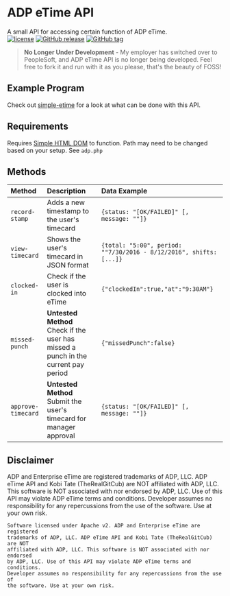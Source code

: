 # ADP eTime API

A small API for accessing certain function of ADP eTime.  
[![license](https://img.shields.io/github/license/therealgitcub/adp-etime-api.svg?maxAge=60)](https://github.com/TheRealGitCub/adp-etime-api/blob/master/LICENSE)
[![GitHub release](https://img.shields.io/github/release/therealgitcub/adp-etime-api.svg?maxAge=2592000)](https://github.com/therealgitcub/adp-etime-api/releases)
[![GitHub tag](https://img.shields.io/github/tag/therealgitcub/adp-etime-api.svg?maxAge=2592000)](https://github.com/therealgitcub/adp-etime-api/releases)

> **No Longer Under Development** - My employer has switched over to PeopleSoft, and ADP eTime API
is no longer being developed. Feel free to fork it and run with it as you please, that's the beauty
of FOSS!

## Example Program

Check out [simple-etime](http://github.com/therealgitcub/simple-etime) for a look at what can be done with this API. 

## Requirements

Requires [Simple HTML DOM](http://simplehtmldom.sourceforge.net/) to function.
Path may need to be changed based on your setup. See `adp.php`

## Methods

| Method              | Description    | Data Example   |
| :------------------ | :------------- | :---------      |
| `record-stamp`      | Adds a new timestamp to the user's timecard  | `{status: "[OK/FAILED]" [, message: ""]}` |
| `view-timecard`	  | Shows the user's timecard in JSON format | `{total: "5:00", period: ""7/30/2016 - 8/12/2016", shifts: [...]}` |
| `clocked-in` 		  | Check if the user is clocked into eTime | `{"clockedIn":true,"at":"9:30AM"}` |
| `missed-punch`	  | **Untested Method**<br /> Check if the user has missed a punch in the current pay period |  `{"missedPunch":false}` |
| `approve-timecard`  | **Untested Method**<br /> Submit the user's timecard for manager approval | `{status: "[OK/FAILED]" [, message: ""]}` |

## Disclaimer
ADP and Enterprise eTime are registered trademarks of ADP, LLC. ADP eTime 
API and Kobi Tate (TheRealGitCub) are NOT affiliated with ADP, LLC. This 
software is NOT associated with nor endorsed by ADP, LLC. Use of this API 
may violate ADP eTime terms and conditions. Developer assumes no 
responsibility for any repercussions from the use of the software. 
Use at your own risk.

```
Software licensed under Apache v2. ADP and Enterprise eTime are registered
trademarks of ADP, LLC. ADP eTime API and Kobi Tate (TheRealGitCub) are NOT
affiliated with ADP, LLC. This software is NOT associated with nor endorsed
by ADP, LLC. Use of this API may violate ADP eTime terms and conditions.
Developer assumes no responsibility for any repercussions from the use of
the software. Use at your own risk.
```
